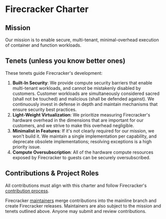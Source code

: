 # Firecracker Charter

## Mission

Our mission is to enable secure, multi-tenant, minimal-overhead
execution of container and function workloads.

## Tenets (unless you know better ones)

These tenets guide Firecracker's development:

1. **Built-In Security**: We provide compute security barriers that
   enable multi-tenant workloads, and cannot be mistakenly disabled by
   customers. Customer workloads are simultaneously considered sacred
   (shall not be touched) and malicious (shall be defended against).
   We continuously invest in defense in depth and maintain mechanisms
   that ensure security best practices.
1. **Light-Weight Virtualization**: We prioritize measuring
   Firecracker's hardware overhead in the dimensions that are important
   for our customers, and we strive to make this overhead negligible.
1. **Minimalist in Features**: If it's not clearly required for our
   mission, we won't build it. We maintain a single implementation per
   capability, and deprecate obsolete implementations; resolving
   exceptions is a high priority issue.
1. **Compute Oversubscription**: All of the hardware compute resources
   exposed by Firecracker to guests can be securely oversubscribed.

## Contributions & Project Roles

All contributions must align with this charter and follow Firecracker's
[contribution process](CONTRIBUTING.md).

Firecracker [maintainers](MAINTAINERS.md) merge contributions into the
mainline branch and create Firecracker releases. Maintainers are also
subject to the mission and tenets outlined above. Anyone may submit
and review contributions.

